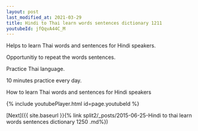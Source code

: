 ```yaml
---
layout: post
last_modified_at: 2021-03-29
title: Hindi to Thai learn words sentences dictionary 1211 
youtubeId: jfQqvA44C_M
---
```

 
 
Helps to learn Thai words and sentences for Hindi speakers.

Opportunitiy to repeat the words sentences. 

Practice Thai language. 
 
10 minutes practice every day. 
 
How to learn Thai words and sentences for Hindi speakers 
 
{% include youtubePlayer.html id=page.youtubeId %}
 
 
[Next]({{ site.baseurl }}{% link  split2/_posts/2015-06-25-Hindi to thai learn words sentences dictionary 1250 .md%})
 
